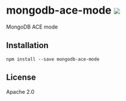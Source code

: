 # mongodb-ace-mode [![][npm_img]][npm_url]

MongoDB ACE mode

## Installation

```
npm install --save mongodb-ace-mode
```

## License

Apache 2.0

[npm_img]: https://img.shields.io/npm/v/mongodb-ace-mode.svg?style=flat-square
[npm_url]: https://www.npmjs.org/package/mongodb-ace-mode
